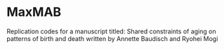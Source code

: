 # MaxMAB
Replication codes for a manuscript titled: Shared constraints of aging on patterns of birth and death written by Annette Baudisch and Ryohei Mogi
